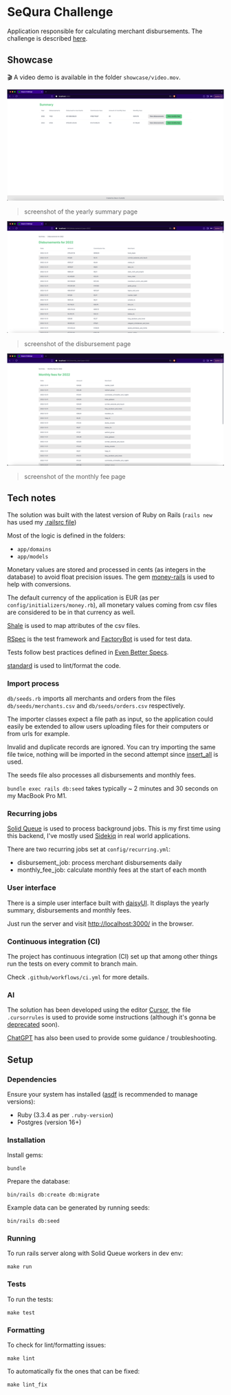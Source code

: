 # SeQura Challenge

Application responsible for calculating merchant disbursements. The challenge is described [here](https://sequra.github.io/backend-challenge/).

## Showcase

🎬 A video demo is available in the folder `showcase/video.mov`.

![Summary](showcase/summary.png)
> screenshot of the yearly summary page

![Disbursements](showcase/disbursements.png)
> screenshot of the disbursement page

![Monthly Fees](showcase/monthly-fees.png)
> screenshot of the monthly fee page

## Tech notes

The solution was built with the latest version of Ruby on Rails (`rails new` has used my [.railsrc file](https://github.com/glaucocustodio/dotfiles/blob/master/config/.railsrc))

Most of the logic is defined in the folders:

- `app/domains`
- `app/models`

Monetary values are stored and processed in cents (as integers in the database) to avoid float precision issues. The gem [money-rails](https://github.com/RubyMoney/money-rails) is used to help with conversions.

The default currency of the application is EUR (as per `config/initializers/money.rb`), all monetary values coming from csv files are considered to be in that currency as well.

[Shale](https://github.com/kgiszczak/shale) is used to map attributes of the csv files.

[RSpec](https://github.com/rspec/rspec-rails) is the test framework and [FactoryBot](https://github.com/thoughtbot/factory_bot) is used for test data.

Tests follow best practices defined in [Even Better Specs](https://evenbetterspecs.github.io/).

[standard](https://github.com/standardrb/standard) is used to lint/format the code.

### Import process

`db/seeds.rb` imports all merchants and orders from the files `db/seeds/merchants.csv` and `db/seeds/orders.csv` respectively.

The importer classes expect a file path as input, so the application could easily be extended to allow users uploading files for their computers or from urls for example.

Invalid and duplicate records are ignored. You can try importing the same file twice, nothing will be imported in the second attempt since [insert_all](https://apidock.com/rails/v6.0.0/ActiveRecord/Persistence/ClassMethods/insert_all) is used.

The seeds file also processes all disbursements and monthly fees.

`bundle exec rails db:seed` takes typically ~ 2 minutes and 30 seconds on my MacBook Pro M1.

### Recurring jobs

[Solid Queue](https://github.com/rails/solid_queue) is used to process background jobs. This is my first time using this backend, I've mostly used [Sidekiq](https://sidekiq.org/) in real world applications.

There are two recurring jobs set at `config/recurring.yml`:

- disbursement_job: process merchant disbursements daily
- monthly_fee_job: calculate monthly fees at the start of each month

### User interface

There is a simple user interface built with [daisyUI](https://daisyui.com/docs/intro/). It displays the yearly summary, disbursements and monthly fees.

Just run the server and visit [http://localhost:3000/](http://localhost:3000/) in the browser.

### Continuous integration (CI)

The project has continuous integration (CI) set up that among other things run the tests on every commit to branch main.

Check `.github/workflows/ci.yml` for more details.

### AI

The solution has been developed using the editor [Cursor](https://www.cursor.com/), the file `.cursorrules` is used to provide some instructions (although it's gonna be [deprecated](https://docs.cursor.com/context/rules#cursorrules-legacy) soon).

[ChatGPT](https://chatgpt.com/) has also been used to provide some guidance / troubleshooting.

## Setup

### Dependencies

Ensure your system has installed ([asdf](https://asdf-vm.com/guide/introduction.html) is recommended to manage versions):

- Ruby (3.3.4 as per `.ruby-version`)
- Postgres (version 16+)

### Installation

Install gems:

```shell
bundle
```

Prepare the database:

```shell
bin/rails db:create db:migrate
```

Example data can be generated by running seeds:

```shell
bin/rails db:seed
```

### Running

To run rails server along with Solid Queue workers in dev env:

```shell
make run
```

### Tests

To run the tests:

```shell
make test
```

### Formatting

To check for lint/formatting issues:

```shell
make lint
```

To automatically fix the ones that can be fixed:

```shell
make lint_fix
```
